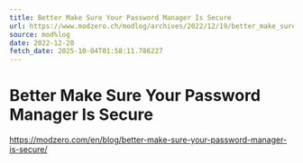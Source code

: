 ```yaml
---
title: Better Make Sure Your Password Manager Is Secure
url: https://www.modzero.ch/modlog/archives/2022/12/19/better_make_sure_your_password_manager_is_secure/index.html
source: mod%log
date: 2022-12-20
fetch_date: 2025-10-04T01:58:11.786227
---
```


# Better Make Sure Your Password Manager Is Secure

https://modzero.com/en/blog/better-make-sure-your-password-manager-is-secure/